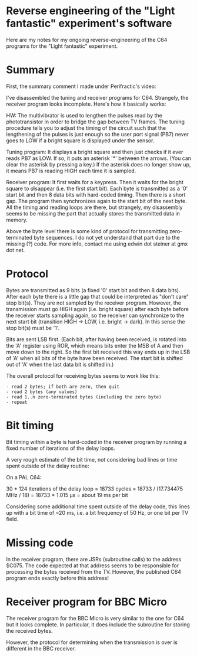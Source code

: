 # Reverse engineering of the "Light fantastic" experiment's software

Here are my notes for my ongoing reverse-engineering of the C64 programs for the "Light fantastic" experiment.

# Summary

First, the summary comment I made under Perifractic's video:

I've disassembled the tuning and receiver programs for C64. Strangely, the
receiver program looks incomplete. Here's how it basically works:

HW: The multivibrator is used to lengthen the pulses read by the
phototransistor in order to bridge the gap between TV frames. The tuning
procedure tells you to adjust the timing of the circuit such that the
lengthening of the pulses is just enough so the user port signal (PB7) never
goes to LOW if a bright square is displayed under the sensor.

Tuning program: It displays a bright square and then just checks if it ever
reads PB7 as LOW. If so, it puts an asterisk '*' between the arrows. (You can
clear the asterisk by pressing a key.) If the asterisk does no longer show up,
it means PB7 is reading HIGH each time it is sampled.

Receiver program: It first waits for a keypress. Then it waits for the bright
square to *dis*appear (i.e. the first start bit). Each byte is transmitted as a '0'
start bit and then 8 data bits with hard-coded timing. Then there is a short
gap. The program then synchronizes again to the start bit of the next byte. All
the timing and reading loops are there, but strangely, my disassembly seems to
be missing the part that actually stores the transmitted data in memory.

Above the byte level there is some kind of protocol for transmitting
zero-terminated byte sequences. I do not yet understand that part due to the
missing (?) code. For more info, contact me using edwin dot steiner at
gmx dot net.

# Protocol

Bytes are transmitted as 9 bits (a fixed '0' start bit and then 8 data bits).
After each byte there is a little gap that could be interpreted as "don't care" stop bit(s).
They are not sampled by the receiver program. However, the transmission must go HIGH again
(i.e. bright square) after each byte before the receiver starts sampling again, so the receiver
can synchronize to the next start bit (transition HIGH -> LOW, i.e. bright -> dark).
In this sense the stop bit(s) must be '1'.

Bits are sent LSB first. (Each bit, after having been received, is rotated into the 'A' register using ROR,
which means bits enter the MSB of A and then move down to the right. So the first bit received this way
ends up in the LSB of 'A' when all bits of the byte have been received. The start bit is shifted out
of 'A' when the last data bit is shifted in.)

The overall protocol for receiving bytes seems to work like this:

    - read 2 bytes; if both are zero, then quit
    - read 2 bytes (any values)
    - read 1..n zero-terminated bytes (including the zero byte)
    - repeat

# Bit timing

Bit timing within a byte is hard-coded in the receiver program by running a fixed number of iterations
of the delay loops.

A very rough estimate of the bit time, not considering bad lines or time spent outside of the delay routine:

On a PAL C64:

30 * 124 iterations of the delay loop = 18733 cycles = 18733 / (17.734475 MHz / 18) = 18733 * 1.015 µs = about 19 ms per bit

Considering some additional time spent outside of the delay code, this lines up with a bit time of ~20 ms, i.e. a bit frequency of 50 Hz, or one bit per TV field.

# Missing code

In the receiver program, there are JSRs (subroutine calls) to the address $C075.
The code expected at that address seems to be responsible for processing the
bytes received from the TV. However, the published C64 program ends exactly
before this address!

# Receiver program for BBC Micro

The receiver program for the BBC Micro is very similar to the one for C64 but it looks complete.
In particular, it does include the subroutine for storing the received bytes.

However, the protocol for determining when the transmission is over is different in the BBC receiver.

